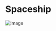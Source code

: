# Spaceship

![image](https://user-images.githubusercontent.com/55747198/233323837-9b228602-aa96-4f31-823f-7a26decd40df.png)
